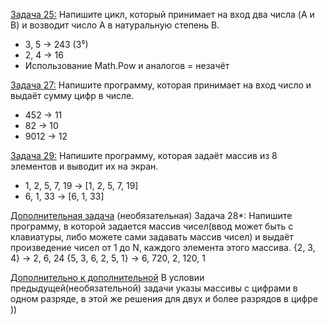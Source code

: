 [Задача 25:](https://github.com/allseenn/cSharp/blob/main/04.Tasks/25/Program.cs) Напишите цикл, который принимает на вход два числа (A и B) и возводит число A в натуральную степень B.
* 3, 5 -> 243 (3⁵)
* 2, 4 -> 16
* Использование Math.Pow и аналогов = незачёт

[Задача 27:](https://github.com/allseenn/cSharp/blob/main/04.Tasks/27/Program.cs) Напишите программу, которая принимает на вход число и выдаёт сумму цифр в числе.
* 452 -> 11
* 82 -> 10
* 9012 -> 12

[Задача 29:](https://github.com/allseenn/cSharp/blob/main/04.Tasks/29/Program.cs) Напишите программу, которая задаёт массив из 8 элементов и выводит их на экран.
* 1, 2, 5, 7, 19 -> [1, 2, 5, 7, 19]
* 6, 1, 33 -> [6, 1, 33]

[Дополнительная задача](https://github.com/allseenn/cSharp/blob/main/04.Tasks/star/Program.cs) (необязательная)
Задача 28*: Напишите программу, в которой задается массив чисел(ввод может быть с клавиатуры, либо можете сами задавать массив чисел) и выдаёт произведение чисел от 1 до N, каждого элемента этого массива.
{2, 3, 4} -> 2, 6, 24
{5, 3, 6, 2, 5, 1} -> 6, 720, 2, 120, 1

[Дополнительно к дополнительной](https://github.com/allseenn/cSharp/blob/main/04.Tasks/BigStar/Program.cs)
В условии предыдущей(необязательной) задачи указы массивы с цифрами в одном разряде, в этой же решения для двух и более разрядов в цифре ))